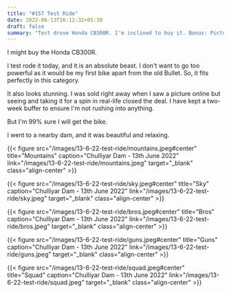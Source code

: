 ```yaml
---
title: "#157 Test Ride"
date: 2022-06-13T16:12:32+05:30
draft: false
summary: "Test drove Honda CB300R. I'm inclined to buy it. Bonus: Pictures from Chulliyar Dam."
---
```


I might buy the Honda CB300R.

I test rode it today, and it is an absolute beast. I don't want to go too powerful as it would be my first bike apart from the old Bullet. So, it fits perfectly in this category.

It also looks stunning. I was sold right away when I saw a picture online but seeing and taking it for a spin in real-life closed the deal. I have kept a two-week buffer to ensure I'm not rushing into anything.

But I'm 99% sure I will get the bike.

I went to a nearby dam, and it was beautiful and relaxing.

{{< figure src="/images/13-6-22-test-ride/mountains.jpeg#center" title="Mountains" caption="Chulliyar Dam - 13th June 2022" link="/images/13-6-22-test-ride/mountains.jpeg" target="_blank" class="align-center" >}}

{{< figure src="/images/13-6-22-test-ride/sky.jpeg#center" title="Sky" caption="Chulliyar Dam - 13th June 2022" link="/images/13-6-22-test-ride/sky.jpeg" target="_blank" class="align-center" >}}

{{< figure src="/images/13-6-22-test-ride/bros.jpeg#center" title="Bros" caption="Chulliyar Dam - 13th June 2022" link="/images/13-6-22-test-ride/bros.jpeg" target="_blank" class="align-center" >}}

{{< figure src="/images/13-6-22-test-ride/guns.jpeg#center" title="Guns" caption="Chulliyar Dam - 13th June 2022" link="/images/13-6-22-test-ride/guns.jpeg" target="_blank" class="align-center" >}}

{{< figure src="/images/13-6-22-test-ride/squad.jpeg#center" title="Squad" caption="Chulliyar Dam - 13th June 2022" link="/images/13-6-22-test-ride/squad.jpeg" target="_blank" class="align-center" >}}
